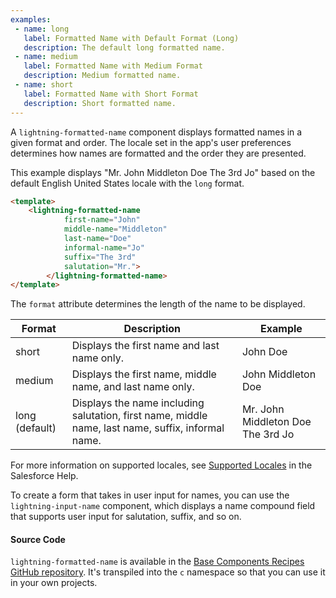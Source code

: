 ```yaml
---
examples:
 - name: long
   label: Formatted Name with Default Format (Long)
   description: The default long formatted name.
 - name: medium
   label: Formatted Name with Medium Format
   description: Medium formatted name.
 - name: short
   label: Formatted Name with Short Format
   description: Short formatted name.
---
```

A `lightning-formatted-name` component displays formatted names in a given
format and order. The locale set in the app's user preferences determines how
names are formatted and the order they are presented.

This example displays "Mr. John Middleton Doe The 3rd Jo" based on the
default English United States locale with the `long` format.

```html
<template>
    <lightning-formatted-name
            first-name="John"
            middle-name="Middleton"
            last-name="Doe"
            informal-name="Jo"
            suffix="The 3rd"
            salutation="Mr.">
        </lightning-formatted-name>
</template>
```
The `format` attribute determines the length of the name to be displayed.

Format|Description|Example
-----|-----|-----
short|Displays the first name and last name only.|John Doe
medium|Displays the first name, middle name, and last name only.|John Middleton Doe
long (default)|Displays the name including salutation, first name, middle name, last name, suffix, informal name.|Mr. John Middleton Doe The 3rd Jo

For more information on supported locales, see
[Supported Locales](https://help.salesforce.com/articleView?id=admin_supported_locales.htm)
in the Salesforce Help.

To create a form that takes in user input for names, you can use the
`lightning-input-name` component, which displays a name compound field that
supports user input for salutation, suffix, and so on.

#### Source Code

`lightning-formatted-name` is available in the [Base Components Recipes GitHub repository](https://github.com/salesforce/base-components-recipes#documentation). It's transpiled into the `c` namespace so that you can use it in your own projects.